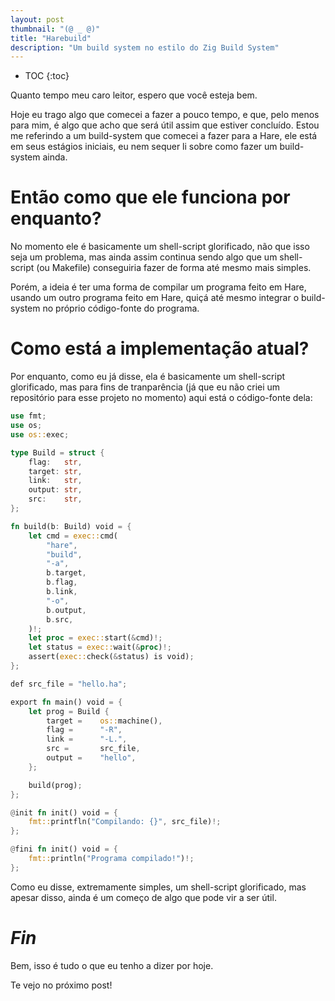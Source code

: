 ```yaml
---
layout: post
thumbnail: "(@ _ @)"
title: "Harebuild"
description: "Um build system no estilo do Zig Build System"
---
```

* TOC
{:toc}

Quanto tempo meu caro leitor, espero que você esteja bem.

Hoje eu trago algo que comecei a fazer a pouco tempo, e que, pelo menos para
mim, é algo que acho que será útil assim que estiver concluído. Estou me
referindo a um build-system que comecei a fazer para a Hare, ele está em seus
estágios iniciais, eu nem sequer li sobre como fazer um build-system ainda.

# Então como que ele funciona por enquanto?

No momento ele é basicamente um shell-script glorificado, não que isso seja um
problema, mas ainda assim continua sendo algo que um shell-script (ou Makefile)
conseguiria fazer de forma até mesmo mais simples.

Porém, a ideia é ter uma forma de compilar um programa feito em Hare, usando um
outro programa feito em Hare, quiçá até mesmo integrar o build-system no
próprio código-fonte do programa.

# Como está a implementação atual?

Por enquanto, como eu já disse, ela é basicamente um shell-script glorificado,
mas para fins de tranparência (já que eu não criei um repositório para esse
projeto no momento) aqui está o código-fonte dela:

```rust
use fmt;
use os;
use os::exec;

type Build = struct {
	flag:	str,
	target:	str,
	link:	str,
	output:	str,
	src:	str,
};

fn build(b: Build) void = {
	let cmd = exec::cmd(
		"hare",
		"build",
		"-a",
		b.target,
		b.flag,
		b.link,
		"-o",
		b.output,
		b.src,
	)!;
	let proc = exec::start(&cmd)!;
	let status = exec::wait(&proc)!;
	assert(exec::check(&status) is void);
};

def src_file = "hello.ha";

export fn main() void = {
	let prog = Build {
		target =	os::machine(),
		flag =		"-R",
		link =		"-L.",
		src =		src_file,
		output =	"hello",
	};

	build(prog);
};

@init fn init() void = {
	fmt::printfln("Compilando: {}", src_file)!;
};

@fini fn init() void = {
	fmt::println("Programa compilado!")!;
};
```

Como eu disse, extremamente simples, um shell-script glorificado, mas apesar
disso, ainda é um começo de algo que pode vir a ser útil.

# _Fin_

Bem, isso é tudo o que eu tenho a dizer por hoje.

Te vejo no próximo post!
